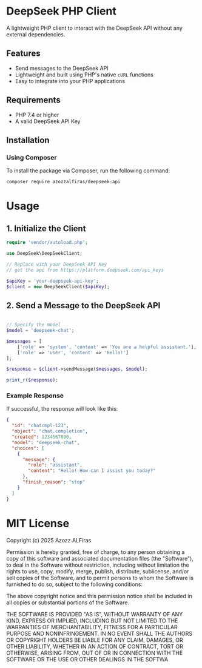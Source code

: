# DeepSeek PHP Client

A lightweight PHP client to interact with the DeepSeek API without any external dependencies.

## Features
- Send messages to the DeepSeek API
- Lightweight and built using PHP's native `cURL` functions
- Easy to integrate into your PHP applications

## Requirements
- PHP 7.4 or higher
- A valid DeepSeek API Key

## Installation

### Using Composer
To install the package via Composer, run the following command:

```bash
composer require azozzalfiras/deepseek-api
```

# Usage

## 1. Initialize the Client

```php 
require 'vendor/autoload.php'; 

use DeepSeek\DeepSeekClient;

// Replace with your DeepSeek API Key 
// get the api from https://platform.deepseek.com/api_keys

$apiKey = 'your-deepseek-api-key';
$client = new DeepSeekClient($apiKey);

```


## 2. Send a Message to the DeepSeek API

```php

// Specify the model
$model = 'deepseek-chat';

$messages = [
    ['role' => 'system', 'content' => 'You are a helpful assistant.'],
    ['role' => 'user', 'content' => 'Hello!']
];

$response = $client->sendMessage($messages, $model);

print_r($response);
```


### Example Response
If successful, the response will look like this:

```json
{
  "id": "chatcmpl-123",
  "object": "chat.completion",
  "created": 1234567890,
  "model": "deepseek-chat",
  "choices": [
    {
      "message": {
        "role": "assistant",
        "content": "Hello! How can I assist you today?"
      },
      "finish_reason": "stop"
    }
  ]
}
```




# MIT License

Copyright (c) 2025 Azozz ALFiras

Permission is hereby granted, free of charge, to any person obtaining a copy of this software and associated documentation files (the "Software"), to deal in the Software without restriction, including without limitation the rights to use, copy, modify, merge, publish, distribute, sublicense, and/or sell copies of the Software, and to permit persons to whom the Software is furnished to do so, subject to the following conditions:

The above copyright notice and this permission notice shall be included in all copies or substantial portions of the Software.

THE SOFTWARE IS PROVIDED "AS IS", WITHOUT WARRANTY OF ANY KIND, EXPRESS OR IMPLIED, INCLUDING BUT NOT LIMITED TO THE WARRANTIES OF MERCHANTABILITY, FITNESS FOR A PARTICULAR PURPOSE AND NONINFRINGEMENT. IN NO EVENT SHALL THE AUTHORS OR COPYRIGHT HOLDERS BE LIABLE FOR ANY CLAIM, DAMAGES, OR OTHER LIABILITY, WHETHER IN AN ACTION OF CONTRACT, TORT OR OTHERWISE, ARISING FROM, OUT OF OR IN CONNECTION WITH THE SOFTWARE OR THE USE OR OTHER DEALINGS IN THE SOFTWA
